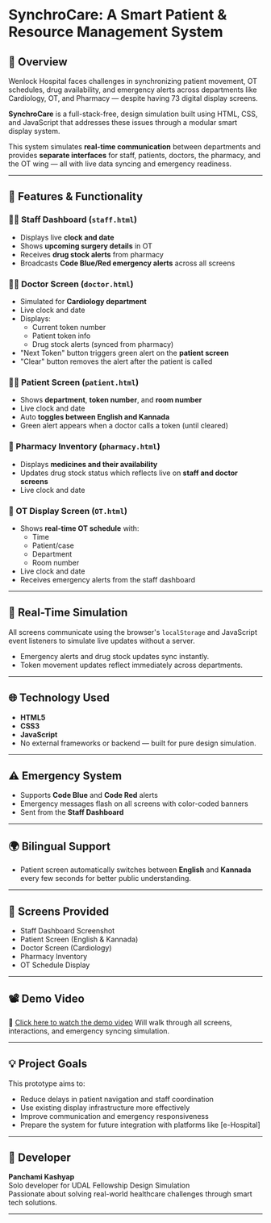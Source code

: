 # SynchroCare: A Smart Patient & Resource Management System

## 📌 Overview

Wenlock Hospital faces challenges in synchronizing patient movement, OT schedules, drug availability, and emergency alerts across departments like Cardiology, OT, and Pharmacy — despite having 73 digital display screens. 
  
**SynchroCare** is a full-stack-free, design simulation built using HTML, CSS, and JavaScript that addresses these issues through a modular smart display system.

This system simulates **real-time communication** between departments and provides **separate interfaces** for staff, patients, doctors, the pharmacy, and the OT wing — all with live data syncing and emergency readiness.

---

## 🔧 Features & Functionality

### 🧑‍💼 Staff Dashboard (`staff.html`)
- Displays live **clock and date**
- Shows **upcoming surgery details** in OT
- Receives **drug stock alerts** from pharmacy
- Broadcasts **Code Blue/Red emergency alerts** across all screens

### 👨‍⚕️ Doctor Screen (`doctor.html`)
- Simulated for **Cardiology department**
- Live clock and date
- Displays:
  - Current token number
  - Patient token info
  - Drug stock alerts (synced from pharmacy)
- "Next Token" button triggers green alert on the **patient screen**
- "Clear" button removes the alert after the patient is called

### 🧑‍⚕️ Patient Screen (`patient.html`)
- Shows **department**, **token number**, and **room number**
- Live clock and date
- Auto **toggles between English and Kannada**
- Green alert appears when a doctor calls a token (until cleared)

### 💊 Pharmacy Inventory (`pharmacy.html`)
- Displays **medicines and their availability**
- Updates drug stock status which reflects live on **staff and doctor screens**
- Live clock and date

### 🏥 OT Display Screen (`OT.html`)
- Shows **real-time OT schedule** with:
  - Time
  - Patient/case
  - Department
  - Room number
- Live clock and date
- Receives emergency alerts from the staff dashboard

---

## 🔁 Real-Time Simulation

All screens communicate using the browser's `localStorage` and JavaScript event listeners to simulate live updates without a server.

- Emergency alerts and drug stock updates sync instantly.
- Token movement updates reflect immediately across departments.

---

## 🌐 Technology Used

- **HTML5**
- **CSS3**
- **JavaScript**
- No external frameworks or backend — built for pure design simulation.

---

## ⚠️ Emergency System

- Supports **Code Blue** and **Code Red** alerts
- Emergency messages flash on all screens with color-coded banners
- Sent from the **Staff Dashboard**

---

## 🌍 Bilingual Support

- Patient screen automatically switches between **English** and **Kannada** every few seconds for better public understanding.

---

## 📸 Screens Provided

- Staff Dashboard Screenshot
- Patient Screen (English & Kannada)
- Doctor Screen (Cardiology)
- Pharmacy Inventory
- OT Schedule Display

---

## 📽 Demo Video  

🎥 [Click here to watch the demo video](https://drive.google.com/file/d/1oTi7egelMgedlBIyr7KUAM6mgne2OJsy/view?usp=sharing)
Will walk through all screens, interactions, and emergency syncing simulation.

---

## 💡 Project Goals

This prototype aims to:
- Reduce delays in patient navigation and staff coordination
- Use existing display infrastructure more effectively
- Improve communication and emergency responsiveness
- Prepare the system for future integration with platforms like [e-Hospital]

---

## 🧠 Developer

**Panchami Kashyap**  
Solo developer for UDAL Fellowship Design Simulation  
Passionate about solving real-world healthcare challenges through smart tech solutions.

---     
